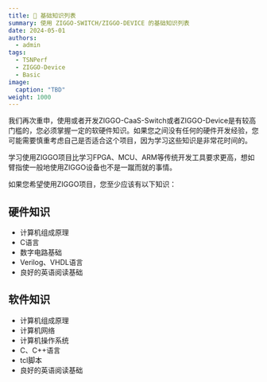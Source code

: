 ```yaml
---
title: 🧠 基础知识列表
summary: 使用 ZIGGO-SWITCH/ZIGGO-DEVICE 的基础知识列表
date: 2024-05-01
authors:
  - admin
tags:
  - TSNPerf
  - ZIGGO-Device
  - Basic
image:
  caption: "TBD"
weight: 1000
---
```


我们再次重申，使用或者开发ZIGGO-CaaS-Switch或者ZIGGO-Device是有较高门槛的，您必须掌握一定的软硬件知识。如果您之间没有任何的硬件开发经验，您可能需要慎重考虑自己是否适合这个项目，因为学习这些知识是非常花时间的。

学习使用ZIGGO项目比学习FPGA、MCU、ARM等传统开发工具要求更高，想如臂指使一般地使用ZIGGO设备也不是一蹴而就的事情。

如果您希望使用ZIGGO项目，您至少应该有以下知识：

## 硬件知识

* 计算机组成原理
* C语言
* 数字电路基础
* Verilog、VHDL语言
* 良好的英语阅读基础

## 软件知识

* 计算机组成原理
* 计算机网络
* 计算机操作系统
* C、C++语言
* tcl脚本
* 良好的英语阅读基础